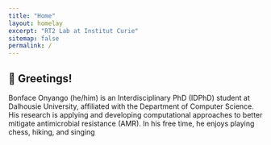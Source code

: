 ```yaml
---
title: "Home"
layout: homelay
excerpt: "RT2 Lab at Institut Curie"
sitemap: false
permalink: /
---
```


## 👋 Greetings!

Bonface Onyango (he/him) is an Interdisciplinary PhD (IDPhD) student at Dalhousie University, affiliated with the Department of Computer Science. His research is applying and developing computational approaches to better mitigate antimicrobial resistance (AMR). In his free time, he enjoys playing chess, hiking, and singing
